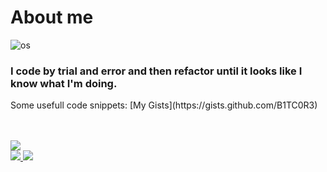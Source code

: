 <h1>About me</h1>

![os](https://svgshare.com/i/Zhy.svg)

<p>
  <h3>I code by trial and error and then refactor until it looks like I know what I'm doing.</h3>
  Some usefull code snippets: [My Gists](https://gists.github.com/B1TC0R3)
</p>

<br>
<br>

<a href="https://github.com/B1TC0R3" style="halign:center">
  <img align="center" valign="center" src="https://github-readme-stats.vercel.app/api?username=b1tc0r3&show_icons=true&theme=great-gatsby" />
</a>

<br>

<a href="https://github.com/B1TC0R3">
  <img src="https://github-readme-streak-stats.herokuapp.com/?user=B1TC0R3&theme=great-gatsby&hide_border=true" />
</a>

<a href="https://github.com/B1TC0R3?tab=repositories">
  <img src="https://github-readme-stats.vercel.app/api/top-langs/?username=B1TC0R3&langs_count=6&theme=great-gatsby&layout=compact&hide_border=true" />
</a>

